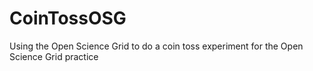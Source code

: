 # CoinTossOSG
Using the Open Science Grid to do a coin toss experiment for the Open Science Grid practice
